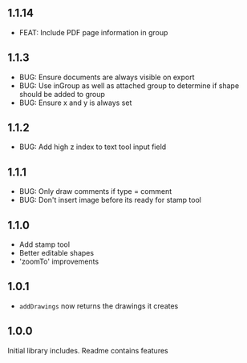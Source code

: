 ## 1.1.14

- FEAT: Include PDF page information in group

## 1.1.3

- BUG: Ensure documents are always visible on export
- BUG: Use inGroup as well as attached group to determine if shape should be added to group
- BUG: Ensure x and y is always set

## 1.1.2

- BUG: Add high z index to text tool input field

## 1.1.1

- BUG: Only draw comments if type = comment
- BUG: Don't insert image before its ready for stamp tool

## 1.1.0

- Add stamp tool
- Better editable shapes
- 'zoomTo' improvements

## 1.0.1

- `addDrawings` now returns the drawings it creates

## 1.0.0

Initial library includes. Readme contains features
